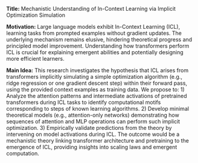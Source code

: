 **Title:** Mechanistic Understanding of In-Context Learning via Implicit Optimization Simulation

**Motivation:** Large language models exhibit In-Context Learning (ICL), learning tasks from prompted examples without gradient updates. The underlying mechanism remains elusive, hindering theoretical progress and principled model improvement. Understanding how transformers perform ICL is crucial for explaining emergent abilities and potentially designing more efficient learners.

**Main Idea:** This research investigates the hypothesis that ICL arises from transformers implicitly simulating a simple optimization algorithm (e.g., ridge regression or one gradient descent step) within their forward pass, using the provided context examples as training data. We propose to: 1) Analyze the attention patterns and intermediate activations of pretrained transformers during ICL tasks to identify computational motifs corresponding to steps of known learning algorithms. 2) Develop minimal theoretical models (e.g., attention-only networks) demonstrating how sequences of attention and MLP operations can perform such implicit optimization. 3) Empirically validate predictions from the theory by intervening on model activations during ICL. The outcome would be a mechanistic theory linking transformer architecture and pretraining to the emergence of ICL, providing insights into scaling laws and emergent computation.